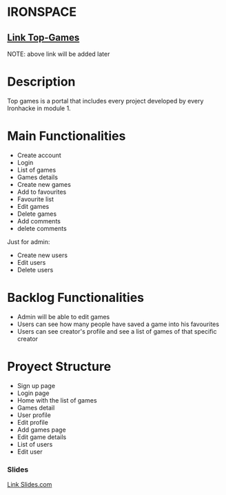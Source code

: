 # IRONSPACE


## [Link Top-Games](https://games-portal.herokuapp.com/)
NOTE: above link will be added later

# Description
Top games is a portal that includes every project developed by every Ironhacke in module 1.

# Main Functionalities
- Create account
- Login
- List of games
- Games details
- Create new games
- Add to favourites
- Favourite list
- Edit games
- Delete games
- Add comments
- delete comments

Just for admin:
- Create new users
- Edit users
- Delete users


# Backlog Functionalities
- Admin will be able to edit games
- Users can see how many people have saved a game into his favourites
- Users can see creator's profile and see a list of games of that specific creator

# Proyect Structure
- Sign up page
- Login page
- Home with the list of games
- Games detail
- User profile
- Edit profile
- Add games page
- Edit game details
- List of users
- Edit user



### Slides
[Link Slides.com](https://docs.google.com/presentation/d/1su8-OGsVMK2NP3_pbCDFUxmQXaV0nv8s/edit#slide=id.p1)